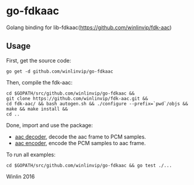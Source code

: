 # go-fdkaac

Golang binding for lib-fdkaac(https://github.com/winlinvip/fdk-aac)

## Usage

First, get the source code:

```
go get -d github.com/winlinvip/go-fdkaac
```

Then, compile the fdk-aac:

```
cd $GOPATH/src/github.com/winlinvip/go-fdkaac &&
git clone https://github.com/winlinvip/fdk-aac.git &&
cd fdk-aac/ && bash autogen.sh && ./configure --prefix=`pwd`/objs && make && make install &&
cd ..
```

Done, import and use the package:

* [aac decoder](dec/example_test.go), decode the aac frame to PCM samples.
* [aac encoder](enc/example_test.go), encode the PCM samples to aac frame.

To run all examples:

```
cd $GOPATH/src/github.com/winlinvip/go-fdkaac && go test ./...
```

Winlin 2016
